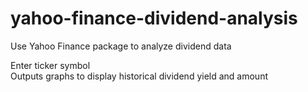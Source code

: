 # yahoo-finance-dividend-analysis
Use Yahoo Finance package to analyze dividend data  
  
Enter ticker symbol  
Outputs graphs to display historical dividend yield and amount  
